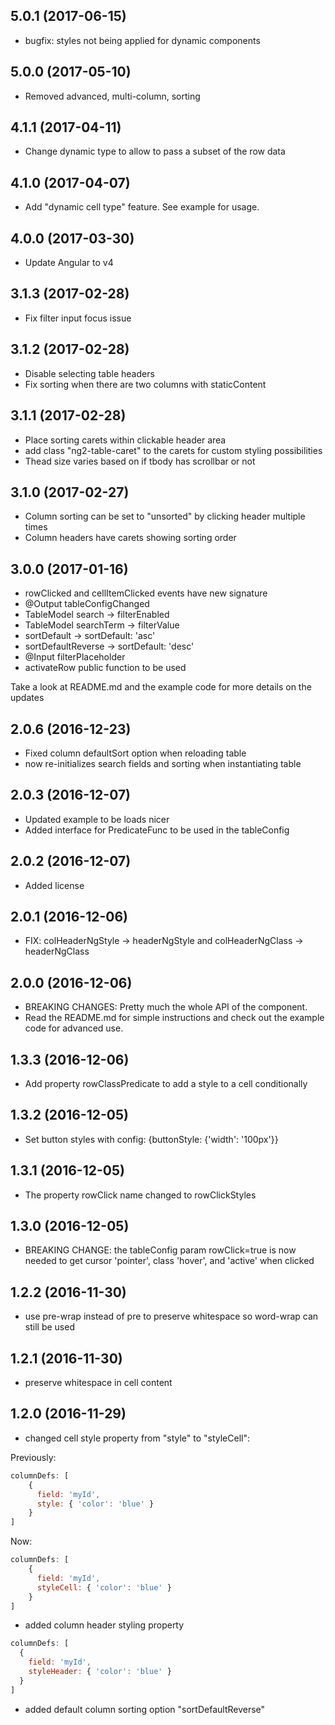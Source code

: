 ## 5.0.1 (2017-06-15)

* bugfix: styles not being applied for dynamic components

## 5.0.0 (2017-05-10)

* Removed advanced, multi-column, sorting

## 4.1.1 (2017-04-11)

* Change dynamic type to allow to pass a subset of the row data

## 4.1.0 (2017-04-07)

* Add "dynamic cell type" feature. See example for usage.

## 4.0.0 (2017-03-30)

* Update Angular to v4

## 3.1.3 (2017-02-28)

* Fix filter input focus issue

## 3.1.2 (2017-02-28)

* Disable selecting table headers
* Fix sorting when there are two columns with staticContent

## 3.1.1 (2017-02-28)

* Place sorting carets within clickable header area
* add class "ng2-table-caret" to the carets for custom styling possibilities
* Thead size varies based on if tbody has scrollbar or not

## 3.1.0 (2017-02-27)

* Column sorting can be set to "unsorted" by clicking header multiple times
* Column headers have carets showing sorting order

## 3.0.0 (2017-01-16)

* rowClicked and cellItemClicked events have new signature
* @Output tableConfigChanged
* TableModel search -> filterEnabled
* TableModel searchTerm -> filterValue
* sortDefault -> sortDefault: 'asc'
* sortDefaultReverse -> sortDefault: 'desc'
* @Input filterPlaceholder
* activateRow public function to be used

Take a look at README.md and the example code for more details on the updates

## 2.0.6 (2016-12-23)

* Fixed column defaultSort option when reloading table
* now re-initializes search fields and sorting when instantiating table

## 2.0.3 (2016-12-07)

* Updated example to be loads nicer
* Added interface for PredicateFunc to be used in the tableConfig

## 2.0.2 (2016-12-07)

* Added license

## 2.0.1 (2016-12-06)

* FIX: colHeaderNgStyle -> headerNgStyle and colHeaderNgClass -> headerNgClass

## 2.0.0 (2016-12-06)

* BREAKING CHANGES: Pretty much the whole API of the component.
* Read the README.md for simple instructions and check out the example code for advanced use.

## 1.3.3 (2016-12-06)

* Add property rowClassPredicate to add a style to a cell conditionally

## 1.3.2 (2016-12-05)

* Set button styles with config: {buttonStyle: {'width': '100px'}}

## 1.3.1 (2016-12-05)

* The property rowClick name changed to rowClickStyles

## 1.3.0 (2016-12-05)

* BREAKING CHANGE: the tableConfig param rowClick=true is now needed to get cursor 'pointer', class 'hover', and 'active' when clicked

## 1.2.2 (2016-11-30)

* use pre-wrap instead of pre to preserve whitespace so word-wrap can still be used

## 1.2.1 (2016-11-30)

* preserve whitespace in cell content

## 1.2.0 (2016-11-29)

* changed cell style property from "style" to "styleCell":

Previously:
```javascript
columnDefs: [
    {
      field: 'myId',
      style: { 'color': 'blue' }
    }
]
```

Now:
```javascript
columnDefs: [
    {
      field: 'myId',
      styleCell: { 'color': 'blue' }
    }
]
```

* added column header styling property

```javascript
columnDefs: [
  {
    field: 'myId',
    styleHeader: { 'color': 'blue' }
  }
]
```

* added default column sorting option "sortDefaultReverse"